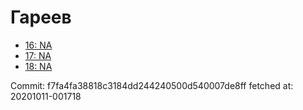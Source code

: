 # Гареев
- [16: NA](16.md)
- [17: NA](17.md)
- [18: NA](18.md)

Commit: f7fa4fa38818c3184dd244240500d540007de8ff
 fetched at: 20201011-001718
